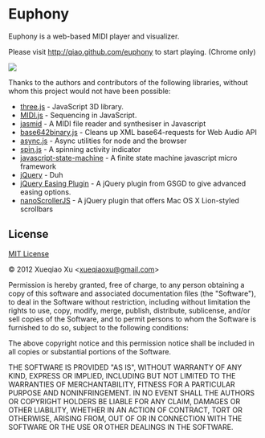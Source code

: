Euphony
=======

Euphony is a web-based MIDI player and visualizer.

Please visit http://qiao.github.com/euphony to start playing. (Chrome only)

![](http://i.imgur.com/gl1Ac.png)

Thanks to the authors and contributors of the following libraries, without whom this project would not have been possible:

* [three.js](https://github.com/mrdoob/three.js) - JavaScript 3D library.
* [MIDI.js](http://mudcu.be/midi-js/) - Sequencing in JavaScript.
* [jasmid](https://github.com/gasman/jasmid) - A MIDI file reader and synthesiser in Javascript 
* [base642binary.js](http://blog.danguer.com/2011/10/24/base64-binary-decoding-in-javascript/) - Cleans up XML base64-requests for Web Audio API
* [async.js](https://github.com/caolan/async) - Async utilities for node and the browser 
* [spin.js](https://github.com/fgnass/spin.js) - A spinning activity indicator
* [javascript-state-machine](https://github.com/jakesgordon/javascript-state-machine) - A finite state machine javascript micro framework 
* [jQuery](http://jquery.com) - Duh
* [jQuery Easing Plugin](http://gsgd.co.uk/sandbox/jquery/easing/) - A jQuery plugin from GSGD to give advanced easing options.
* [nanoScrollerJS](https://github.com/jamesflorentino/nanoScrollerJS) - A jQuery plugin that offers Mac OS X Lion-styled scrollbars

License
-------

[MIT License](http://www.opensource.org/licenses/mit-license.php)

&copy; 2012 Xueqiao Xu &lt;xueqiaoxu@gmail.com&gt;

Permission is hereby granted, free of charge, to any person obtaining a copy of this software and associated documentation files (the "Software"), to deal in the Software without restriction, including without limitation the rights to use, copy, modify, merge, publish, distribute, sublicense, and/or sell copies of the Software, and to permit persons to whom the Software is furnished to do so, subject to the following conditions:

The above copyright notice and this permission notice shall be included in all copies or substantial portions of the Software.

THE SOFTWARE IS PROVIDED "AS IS", WITHOUT WARRANTY OF ANY KIND, EXPRESS OR IMPLIED, INCLUDING BUT NOT LIMITED TO THE WARRANTIES OF MERCHANTABILITY, FITNESS FOR A PARTICULAR PURPOSE AND NONINFRINGEMENT. IN NO EVENT SHALL THE AUTHORS OR COPYRIGHT HOLDERS BE LIABLE FOR ANY CLAIM, DAMAGES OR OTHER LIABILITY, WHETHER IN AN ACTION OF CONTRACT, TORT OR OTHERWISE, ARISING FROM, OUT OF OR IN CONNECTION WITH THE SOFTWARE OR THE USE OR OTHER DEALINGS IN THE SOFTWARE.
